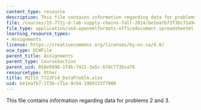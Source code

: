```yaml
---
content_type: resource
description: This file contains information regarding data for problems 2 and 3.
file: /courses/15-772j-d-lab-supply-chains-fall-2014/be1eafb71f3bc71a9cb419b9153f7980_MIT15_772JF14_DataProblm.xlsx
file_type: application/vnd.openxmlformats-officedocument.spreadsheetml.sheet
learning_resource_types:
- Assignments
license: https://creativecommons.org/licenses/by-nc-sa/4.0/
ocw_type: OCWFile
parent_title: Assignments
parent_type: CourseSection
parent_uid: 018e9898-1f4b-7421-3a5c-67dc7735ca78
resourcetype: Other
title: MIT15_772JF14_DataProblm.xlsx
uid: be1eafb7-1f3b-c71a-9cb4-19b9153f7980
---
```

This file contains information regarding data for problems 2 and 3.